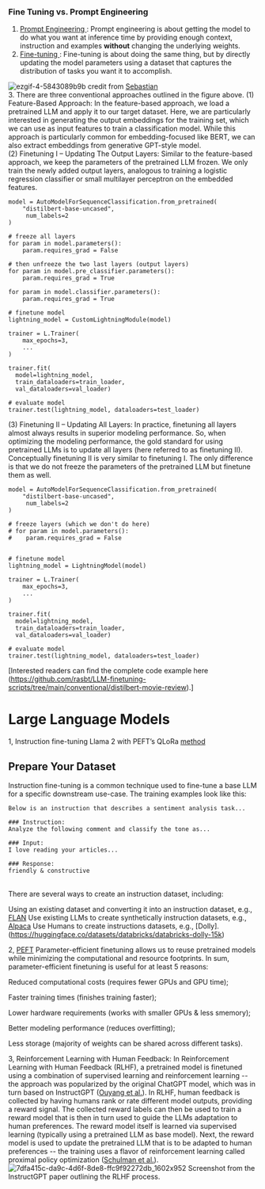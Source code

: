 ### Fine Tuning vs. Prompt Engineering 
1. <u>Prompt Engineering </u>: Prompt engineering is about getting the model to do what you want at inference time by providing enough context, instruction and examples **without** changing the underlying weights.
2.  <u>Fine-tuning </u>: Fine-tuning is about doing the same thing, but by directly updating the model parameters using a dataset that captures the distribution of tasks you want it to accomplish.

![ezgif-4-5843089b9b](https://github.com/nestor-sun/llm/assets/26111084/465d16cb-e037-466b-a4ca-19c8a87361f6)
credit from [Sebastian](https://magazine.sebastianraschka.com/p/finetuning-large-language-models) <br/>
3.  There are three conventional approaches outlined in the figure above.
(1) Feature-Based Approach: In the feature-based approach, we load a pretrained LLM and apply it to our target dataset. Here, we are particularly interested in generating the output embeddings for the training set, which we can use as input features to train a classification model. While this approach is particularly common for embedding-focused like BERT, we can also extract embeddings from generative GPT-style model. <br/>
(2) Finetuning I – Updating The Output Layers: Similar to the feature-based approach, we keep the parameters of the pretrained LLM frozen. We only train the newly added output layers, analogous to training a logistic regression classifier or small multilayer perceptron on the embedded features.
```
model = AutoModelForSequenceClassification.from_pretrained(
    "distilbert-base-uncased",
     num_labels=2
) 

# freeze all layers
for param in model.parameters():
    param.requires_grad = False
    
# then unfreeze the two last layers (output layers)
for param in model.pre_classifier.parameters():
    param.requires_grad = True

for param in model.classifier.parameters():
    param.requires_grad = True
    
# finetune model
lightning_model = CustomLightningModule(model)

trainer = L.Trainer(
    max_epochs=3,
    ...
)

trainer.fit(
  model=lightning_model,
  train_dataloaders=train_loader,
  val_dataloaders=val_loader)

# evaluate model
trainer.test(lightning_model, dataloaders=test_loader)
```
(3) Finetuning II – Updating All Layers: In practice, finetuning all layers almost always results in superior modeling performance. So, when optimizing the modeling performance, the gold standard for using pretrained LLMs is to update all layers (here referred to as finetuning II). Conceptually finetuning II is very similar to finetuning I. The only difference is that we do not freeze the parameters of the pretrained LLM but finetune them as well.

```
model = AutoModelForSequenceClassification.from_pretrained(
    "distilbert-base-uncased",
     num_labels=2
) 

# freeze layers (which we don't do here)
# for param in model.parameters():
#    param.requires_grad = False
    

# finetune model
lightning_model = LightningModel(model)

trainer = L.Trainer(
    max_epochs=3,
    ...
)

trainer.fit(
  model=lightning_model,
  train_dataloaders=train_loader,
  val_dataloaders=val_loader)

# evaluate model
trainer.test(lightning_model, dataloaders=test_loader)
```
[Interested readers can find the complete code example here (https://github.com/rasbt/LLM-finetuning-scripts/tree/main/conventional/distilbert-movie-review).]

# Large Language Models
1, Instruction fine-tuning Llama 2 with PEFT’s QLoRa [method](https://github.com/nestor-sun/llm/blob/main/demo/fine-tune.py) 
## Prepare Your Dataset
Instruction fine-tuning is a common technique used to fine-tune a base LLM for a specific downstream use-case. The training examples look like this:
```
Below is an instruction that describes a sentiment analysis task...

### Instruction:
Analyze the following comment and classify the tone as...

### Input:
I love reading your articles...

### Response:
friendly & constructive
```
<br/>
There are several ways to create an instruction dataset, including:

Using an existing dataset and converting it into an instruction dataset, e.g., [FLAN](https://huggingface.co/datasets/SirNeural/flan_v2)
Use existing LLMs to create synthetically instruction datasets, e.g., [Alpaca](https://huggingface.co/datasets/tatsu-lab/alpaca)
Use Humans to create instructions datasets, e.g., [Dolly].(https://huggingface.co/datasets/databricks/databricks-dolly-15k)

2, [PEFT](https://github.com/nestor-sun/llm/blob/main/demo/peft-fine-tune.py)
Parameter-efficient finetuning allows us to reuse pretrained models while minimizing the computational and resource footprints. In sum, parameter-efficient finetuning is useful for at least 5 reasons:

Reduced computational costs (requires fewer GPUs and GPU time);

Faster training times (finishes training faster);

Lower hardware requirements (works with smaller GPUs & less smemory);

Better modeling performance (reduces overfitting);

Less storage (majority of weights can be shared across different tasks).

3, Reinforcement Learning with Human Feedback: In Reinforcement Learning with Human Feedback (RLHF), a pretrained model is finetuned using a combination of supervised learning and reinforcement learning -- the approach was popularized by the original ChatGPT model, which was in turn based on InstructGPT ([Ouyang et al.](https://arxiv.org/abs/2203.02155)). 
In RLHF, human feedback is collected by having humans rank or rate different model outputs, providing a reward signal. The collected reward labels can then be used to train a reward model that is then in turn used to guide the LLMs adaptation to human preferences. The reward model itself is learned via supervised learning (typically using a pretrained LLM as base model). Next, the reward model is used to update the pretrained LLM that is to be adapted to human preferences -- the training uses a flavor of reinforcement learning called proximal policy optimization ([Schulman et al.](https://arxiv.org/abs/1707.06347)).
![7dfa415c-da9c-4d6f-8de8-ffc9f92272db_1602x952](https://github.com/nestor-sun/llm/assets/26111084/f2081679-dadc-4811-8b90-9d01f5a02c18)
Screenshot from the InstructGPT paper outlining the RLHF process.

